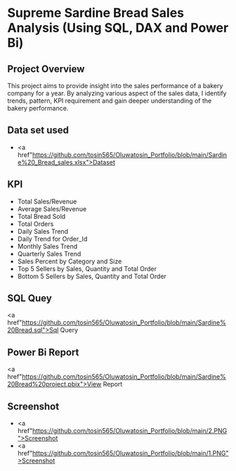 # Supreme Sardine Bread Sales Analysis (Using SQL, DAX and Power Bi)
## Project Overview
This project aims to provide insight into the sales performance of a bakery company for a year. By analyzing various aspect of the sales data, I identify trends, pattern, KPI requirement and gain deeper understanding of the bakery performance.
## Data set used
- <a href"https://github.com/tosin565/Oluwatosin_Portfolio/blob/main/Sardine%20_Bread_sales.xlsx">Dataset</a>
## KPI
- Total Sales/Revenue
- Average Sales/Revenue
- Total Bread Sold
- Total Orders
- Daily Sales Trend
- Daily Trend for Order_Id
- Monthly Sales Trend
- Quarterly Sales Trend
- Sales Percent by Category and Size
- Top 5 Sellers by Sales, Quantity and Total Order
- Bottom 5 Sellers by Sales, Quantity and Total Order

## SQL Quey
<a href"https://github.com/tosin565/Oluwatosin_Portfolio/blob/main/Sardine%20Bread.sql">Sql Query</a>

## Power Bi Report
<a href"https://github.com/tosin565/Oluwatosin_Portfolio/blob/main/Sardine%20Bread%20project.pbix">View Report</a>

## Screenshot
- <a href"https://github.com/tosin565/Oluwatosin_Portfolio/blob/main/2.PNG">Screenshot</a>
- <a href"https://github.com/tosin565/Oluwatosin_Portfolio/blob/main/1.PNG">Screenshot</a>
